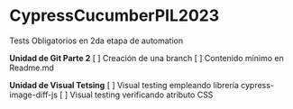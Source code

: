 # CypressCucumberPIL2023

Tests Obligatorios en 2da etapa de automation

**Unidad de Git Parte 2**
[ ] Creación de una branch
[ ] Contenido mínimo en Readme.md

**Unidad de Visual Tetsing**
[ ] Visual testing empleando librería cypress-image-diff-js
[ ] Visual testing verificando atributo CSS
